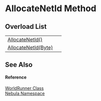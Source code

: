 # AllocateNetId Method


## Overload List
<table>
<tr>
<td><a href="M_Nebula_WorldRunner_AllocateNetId">AllocateNetId()</a></td>
<td> </td></tr>
<tr>
<td><a href="M_Nebula_WorldRunner_AllocateNetId_1">AllocateNetId(Byte)</a></td>
<td> </td></tr>
</table>

## See Also


#### Reference
<a href="T_Nebula_WorldRunner">WorldRunner Class</a>  
<a href="N_Nebula">Nebula Namespace</a>  

